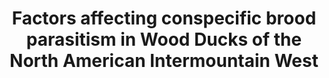 ---
title: Factors affecting conspecific brood parasitism in Wood Ducks of the North American Intermountain West
year: In Review
authors: <strong>Hafen, K.</strong>, and D. N. Koons
journal: <i>Wildfowl</i>
volume:
pages:
doi:
url:
pdf:
---